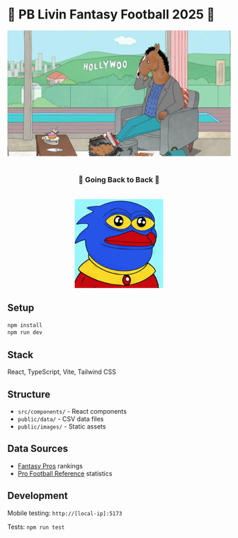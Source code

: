 # 🏈 PB Livin Fantasy Football 2025 🏈

<div align="center">
  <img src="public/images/hollywoo.png" alt="Hollywoo" width="600">
  <br>
  <br>
  <h3>🎯 Going Back to Back 🎯</h3>
  <br>
  <img src="public/images/pblivin.png" alt="PB Livin" width="200">
</div>

## Setup

```bash
npm install
npm run dev
```

## Stack

React, TypeScript, Vite, Tailwind CSS

## Structure

- `src/components/` - React components
- `public/data/` - CSV data files
- `public/images/` - Static assets

## Data Sources

- [Fantasy Pros](https://www.fantasypros.com/) rankings
- [Pro Football Reference](https://www.pro-football-reference.com/) statistics

## Development

Mobile testing: `http://[local-ip]:5173`

Tests: `npm run test`